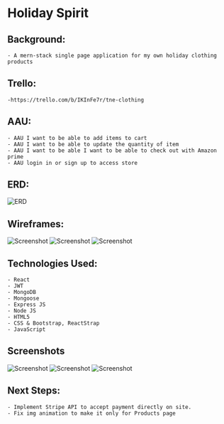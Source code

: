 # Holiday Spirit

## Background:
	- A mern-stack single page application for my own holiday clothing products

## Trello:
	-https://trello.com/b/IKInFe7r/tne-clothing

## AAU:
	- AAU I want to be able to add items to cart
	- AAU I want to be able to update the quantity of item
	- AAU I want to be able I want to be able to check out with Amazon prime 
	- AAU login in or sign up to access store 
	
## ERD: 
![ERD](public/stylesheets/images/Erd.png)

## Wireframes:
![Screenshot](public/stylesheets/images/Screenshot-1.png)
![Screenshot](public/stylesheets/images/Screenshot-2.png)
![Screenshot](public/stylesheets/images/Screenshot-3.png) 


## Technologies Used: 
	- React
  	- JWT
	- MongoDB
	- Mongoose
	- Express JS
	- Node JS
	- HTML5
	- CSS & Bootstrap, ReactStrap 
	- JavaScript

## Screenshots 
![Screenshot](public/stylesheets/images/PostPic1.png)
![Screenshot](public/stylesheets/images/PostPic2.png)
![Screenshot](public/stylesheets/images/PostPic3.png)

## Next Steps: 
	- Implement Stripe API to accept payment directly on site. 
	- Fix img animation to make it only for Products page
